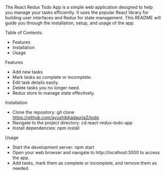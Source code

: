 The React Redux Todo App is a simple web application designed to help you manage your tasks efficiently. It uses the popular React library for building user interfaces and Redux for state management.
This README will guide you through the installation, setup, and usage of the app.

Table of Contents:
- Features
- Installation
- Usage

Features
- Add new tasks
- Mark tasks as complete or incomplete.
- Edit task details easily.
- Delete tasks you no longer need.
- Redux store to manage state effectively.

Installation
- Clone the repository: git clone https://github.com/ayushibhadauria2/todo
- Navigate to the project directory: cd react-redux-todo-app
- Install dependencies: 
    npm install

Usage
- Start the development server: npm start
- Open your web browser and navigate to http://localhost:3000 to access the app.
- Add tasks, mark them as complete or incomplete, and remove them as needed.

